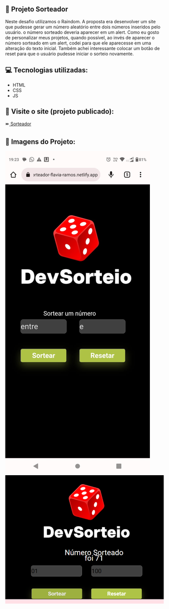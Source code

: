 ## :file_folder: Projeto Sorteador

<p> Neste desafio utilizamos o Raindom. A proposta era desenvolver um site que pudesse gerar um número aleatório entre dois números inseridos pelo usuário. o número sorteado deveria aparecer em um alert.
Como eu gosto de personalizar meus projetos, quando possível, ao invés de aparecer o número sorteado em um alert, codei para que ele aparecesse em uma alteração do texto inicial. Também achei interessante colocar um botão de reset para que o usuário pudesse iniciar o sorteio novamente.</p>

## :computer: Tecnologias utilizadas:

- HTML
- CSS
- JS


## :rocket: Visite o site (projeto publicado):
:fast_forward:<a href="https://sorteador-flavia-ramos.netlify.app/"> Sorteador</a>

## :flower_playing_cards: Imagens do Projeto:

<img src="https://github.com/FlaviaRamosdaSilva/Sorteador/blob/main/assets/WhatsApp%20Image%202023-06-15%20at%2019.23.21.jpeg?raw=true">

<img src="https://github.com/FlaviaRamosdaSilva/Sorteador/blob/main/assets/sorteador-exemplo.png?raw=true">

